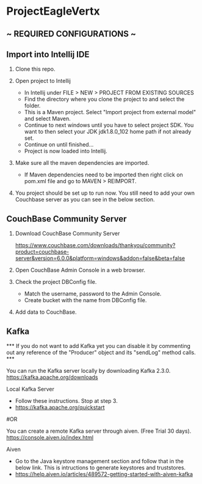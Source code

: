 # ProjectEagleVertx

## ~ REQUIRED CONFIGURATIONS ~

## Import into Intellij IDE

1. Clone this repo.

2. Open project to Intellij
    - In Intellij under FILE > NEW > PROJECT FROM EXISTING SOURCES
    - Find the directory where you clone the project to and select the folder.
    - This is a Maven project. Select "Import project from external model" and select Maven. 
    - Continue to next windows until you have to select project SDK. You want to then select your JDK jdk1.8.0_102 home path if not already set.
    - Continue on until finished...
    - Project is now loaded into Intellij.
    
3. Make sure all the maven dependencies are imported.
    - If Maven dependencies need to be imported then right click on pom.xml file and go to MAVEN > REIMPORT.

4. You project should be set up to run now. You still need to add your own Couchbase server as you can see in the below section.     


## CouchBase Community Server

1. Download CouchBase Community Server

    https://www.couchbase.com/downloads/thankyou/community?product=couchbase-server&version=6.0.0&platform=windows&addon=false&beta=false

2. Open CouchBase Admin Console in a web browser.

3. Check the project DBConfig file.
    - Match the username, password to the Admin Console.
    - Create bucket with the name from DBConfig file.
    
4. Add data to CouchBase.


## Kafka 


*** If you do not want to add Kafka yet you can disable it by commenting out any reference of the "Producer" object and its "sendLog" method calls. ***



You can run the Kafka server locally by downloading Kafka 2.3.0.
https://kafka.apache.org/downloads

Local Kafka Server

- Follow these instructions. Stop at step 3. 
- https://kafka.apache.org/quickstart

#OR

You can create a remote Kafka server through aiven. (Free Trial 30 days).
https://console.aiven.io/index.html

Aiven

- Go to the Java keystore management section and follow that in the below link. This is intructions to generate keystores and truststores.
- https://help.aiven.io/articles/489572-getting-started-with-aiven-kafka






